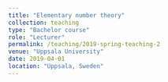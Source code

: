 ```yaml
---
title: "Elementary number theory"
collection: teaching
type: "Bachelor course"
role: "Lecturer"
permalink: /teaching/2019-spring-teaching-2
venue: "Uppsala University"
date: 2019-04-01
location: "Uppsala, Sweden"
---
```

